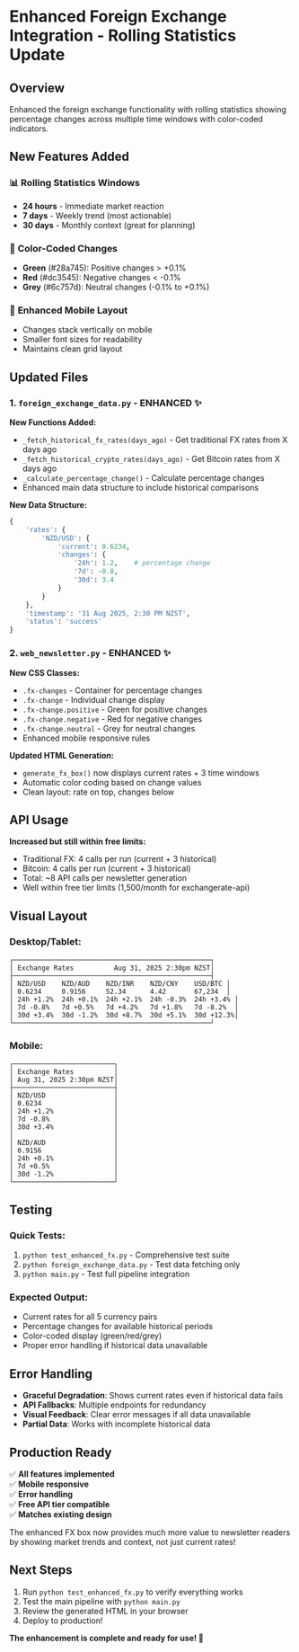 # Enhanced Foreign Exchange Integration - Rolling Statistics Update

## Overview
Enhanced the foreign exchange functionality with rolling statistics showing percentage changes across multiple time windows with color-coded indicators.

## New Features Added

### 📊 **Rolling Statistics Windows**
- **24 hours** - Immediate market reaction
- **7 days** - Weekly trend (most actionable)
- **30 days** - Monthly context (great for planning)

### 🎨 **Color-Coded Changes**
- **Green** (#28a745): Positive changes > +0.1%
- **Red** (#dc3545): Negative changes < -0.1%  
- **Grey** (#6c757d): Neutral changes (-0.1% to +0.1%)

### 📱 **Enhanced Mobile Layout**
- Changes stack vertically on mobile
- Smaller font sizes for readability
- Maintains clean grid layout

## Updated Files

### 1. `foreign_exchange_data.py` - ENHANCED ✨
**New Functions Added:**
- `_fetch_historical_fx_rates(days_ago)` - Get traditional FX rates from X days ago
- `_fetch_historical_crypto_rates(days_ago)` - Get Bitcoin rates from X days ago
- `_calculate_percentage_change()` - Calculate percentage changes
- Enhanced main data structure to include historical comparisons

**New Data Structure:**
```python
{
    'rates': {
        'NZD/USD': {
            'current': 0.6234,
            'changes': {
                '24h': 1.2,    # percentage change
                '7d': -0.8,
                '30d': 3.4
            }
        }
    },
    'timestamp': '31 Aug 2025, 2:30 PM NZST',
    'status': 'success'
}
```

### 2. `web_newsletter.py` - ENHANCED ✨
**New CSS Classes:**
- `.fx-changes` - Container for percentage changes
- `.fx-change` - Individual change display
- `.fx-change.positive` - Green for positive changes
- `.fx-change.negative` - Red for negative changes  
- `.fx-change.neutral` - Grey for neutral changes
- Enhanced mobile responsive rules

**Updated HTML Generation:**
- `generate_fx_box()` now displays current rates + 3 time windows
- Automatic color coding based on change values
- Clean layout: rate on top, changes below

## API Usage
**Increased but still within free limits:**
- Traditional FX: 4 calls per run (current + 3 historical)
- Bitcoin: 4 calls per run (current + 3 historical)
- Total: ~8 API calls per newsletter generation
- Well within free tier limits (1,500/month for exchangerate-api)

## Visual Layout

### Desktop/Tablet:
```
┌─────────────────────────────────────────────────┐
│ Exchange Rates          Aug 31, 2025 2:30pm NZST│
├─────────────────────────────────────────────────┤
│ NZD/USD    NZD/AUD    NZD/INR    NZD/CNY    USD/BTC │
│ 0.6234     0.9156     52.34      4.42       67,234  │
│ 24h +1.2%  24h +0.1%  24h +2.1%  24h -0.3%  24h +3.4% │
│ 7d -0.8%   7d +0.5%   7d +4.2%   7d +1.8%   7d -8.2%  │
│ 30d +3.4%  30d -1.2%  30d +8.7%  30d +5.1%  30d +12.3%│
└─────────────────────────────────────────────────┘
```

### Mobile:
```
┌─────────────────────────┐
│ Exchange Rates          │
│ Aug 31, 2025 2:30pm NZST│
├─────────────────────────┤
│ NZD/USD                 │
│ 0.6234                  │
│ 24h +1.2%               │
│ 7d -0.8%                │
│ 30d +3.4%               │
│                         │
│ NZD/AUD                 │
│ 0.9156                  │
│ 24h +0.1%               │
│ 7d +0.5%                │
│ 30d -1.2%               │
└─────────────────────────┘
```

## Testing

### Quick Tests:
1. `python test_enhanced_fx.py` - Comprehensive test suite
2. `python foreign_exchange_data.py` - Test data fetching only
3. `python main.py` - Test full pipeline integration

### Expected Output:
- Current rates for all 5 currency pairs
- Percentage changes for available historical periods
- Color-coded display (green/red/grey)
- Proper error handling if historical data unavailable

## Error Handling
- **Graceful Degradation**: Shows current rates even if historical data fails
- **API Fallbacks**: Multiple endpoints for redundancy  
- **Visual Feedback**: Clear error messages if all data unavailable
- **Partial Data**: Works with incomplete historical data

## Production Ready
✅ **All features implemented**  
✅ **Mobile responsive**  
✅ **Error handling**  
✅ **Free API tier compatible**  
✅ **Matches existing design**  

The enhanced FX box now provides much more value to newsletter readers by showing market trends and context, not just current rates!

## Next Steps
1. Run `python test_enhanced_fx.py` to verify everything works
2. Test the main pipeline with `python main.py`  
3. Review the generated HTML in your browser
4. Deploy to production!

**The enhancement is complete and ready for use! 🚀**
